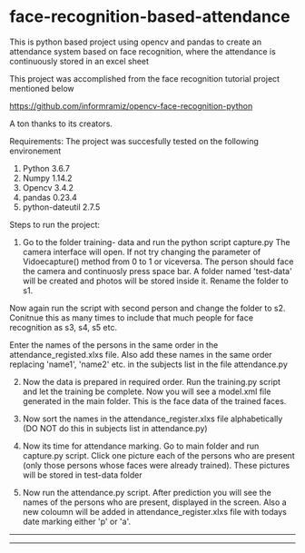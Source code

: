 # face-recognition-based-attendance
This is python based project using opencv and pandas to create an attendance system based on face recognition, where the attendance is continuously stored in an excel sheet

This project was accomplished from the face recognition tutorial project mentioned below

https://github.com/informramiz/opencv-face-recognition-python


A ton thanks to its creators.

Requirements:
The project was succesfully tested on the following environement

1. Python 3.6.7
2. Numpy 1.14.2
3. Opencv 3.4.2
4. pandas 0.23.4
5. python-dateutil 2.7.5


Steps to run the project:

1. Go to the folder training- data and run the python script capture.py
        The camera interface will open. If not try changing the parameter of Vidoecapture() method from 0 to 1 or viceversa. 
        The person should face the camera and continuosly press space bar. A folder named 'test-data' will be created and photos will be stored inside it. Rename the folder to s1. 


Now again run the script with second person and change the folder to s2. 
        Conitnue this as many times to include that much people for face recognition as s3, s4, s5 etc. 
        

Enter the names of the persons in the same order in the attendance_registed.xlxs file. Also add these names in the same order replacing 'name1', 'name2' etc. in the subjects list in the file attendance.py
     

           
 2. Now the data is prepared in required order. Run the training.py script and let the training be complete. Now you will see a model.xml file generated in the main folder. This is the face data of the trained faces.
 
 3. Now sort the names in the attendance_register.xlxs file alphabetically (DO NOT do this in subjects list in attendance.py)
 
 
 4. Now its time for attendance marking. Go to main folder and run capture.py script. Click one picture each of the persons who are present (only those persons whose faces were already trained). These pictures will be stored in test-data folder
 
 5. Now run the attendance.py script. After prediction you will see the names of the persons who are present, displayed in the screen. Also a new coloumn will be added in attendance_register.xlxs file with todays date marking either 'p' or 'a'.
 
 _________________________________________________________________________________________________________________________________
 _________________________________________________________________________________________________________________________________

